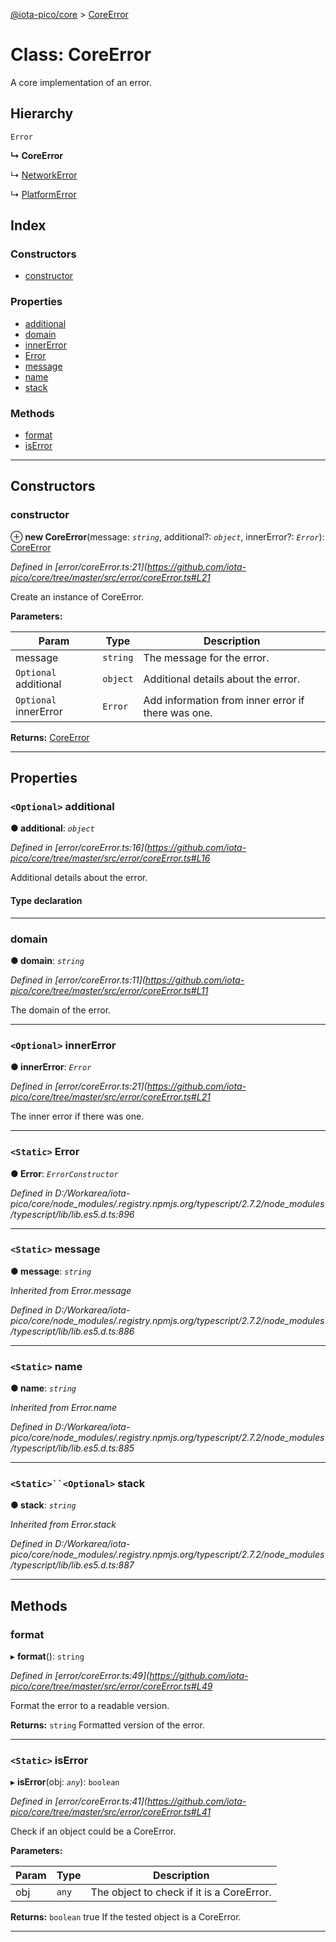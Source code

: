 [@iota-pico/core](../README.md) > [CoreError](../classes/coreerror.md)

# Class: CoreError

A core implementation of an error.

## Hierarchy

 `Error`

**↳ CoreError**

↳  [NetworkError](networkerror.md)

↳  [PlatformError](platformerror.md)

## Index

### Constructors

* [constructor](coreerror.md#constructor)

### Properties

* [additional](coreerror.md#additional)
* [domain](coreerror.md#domain)
* [innerError](coreerror.md#innererror)
* [Error](coreerror.md#error)
* [message](coreerror.md#message)
* [name](coreerror.md#name)
* [stack](coreerror.md#stack)

### Methods

* [format](coreerror.md#format)
* [isError](coreerror.md#iserror)

---

## Constructors

<a id="constructor"></a>

###  constructor

⊕ **new CoreError**(message: *`string`*, additional?: *`object`*, innerError?: *`Error`*): [CoreError](coreerror.md)

*Defined in [error/coreError.ts:21](https://github.com/iota-pico/core/tree/master/src/error/coreError.ts#L21*

Create an instance of CoreError.

**Parameters:**

| Param | Type | Description |
| ------ | ------ | ------ |
| message | `string` |  The message for the error. |
| `Optional` additional | `object` |  Additional details about the error. |
| `Optional` innerError | `Error` |  Add information from inner error if there was one. |

**Returns:** [CoreError](coreerror.md)

___

## Properties

<a id="additional"></a>

### `<Optional>` additional

**● additional**: *`object`*

*Defined in [error/coreError.ts:16](https://github.com/iota-pico/core/tree/master/src/error/coreError.ts#L16*

Additional details about the error.

#### Type declaration

[id: `string`]: `any`

___
<a id="domain"></a>

###  domain

**● domain**: *`string`*

*Defined in [error/coreError.ts:11](https://github.com/iota-pico/core/tree/master/src/error/coreError.ts#L11*

The domain of the error.

___
<a id="innererror"></a>

### `<Optional>` innerError

**● innerError**: *`Error`*

*Defined in [error/coreError.ts:21](https://github.com/iota-pico/core/tree/master/src/error/coreError.ts#L21*

The inner error if there was one.

___
<a id="error"></a>

### `<Static>` Error

**● Error**: *`ErrorConstructor`*

*Defined in D:/Workarea/iota-pico/core/node_modules/.registry.npmjs.org/typescript/2.7.2/node_modules/typescript/lib/lib.es5.d.ts:896*

___
<a id="message"></a>

### `<Static>` message

**● message**: *`string`*

*Inherited from Error.message*

*Defined in D:/Workarea/iota-pico/core/node_modules/.registry.npmjs.org/typescript/2.7.2/node_modules/typescript/lib/lib.es5.d.ts:886*

___
<a id="name"></a>

### `<Static>` name

**● name**: *`string`*

*Inherited from Error.name*

*Defined in D:/Workarea/iota-pico/core/node_modules/.registry.npmjs.org/typescript/2.7.2/node_modules/typescript/lib/lib.es5.d.ts:885*

___
<a id="stack"></a>

### `<Static>``<Optional>` stack

**● stack**: *`string`*

*Inherited from Error.stack*

*Defined in D:/Workarea/iota-pico/core/node_modules/.registry.npmjs.org/typescript/2.7.2/node_modules/typescript/lib/lib.es5.d.ts:887*

___

## Methods

<a id="format"></a>

###  format

▸ **format**(): `string`

*Defined in [error/coreError.ts:49](https://github.com/iota-pico/core/tree/master/src/error/coreError.ts#L49*

Format the error to a readable version.

**Returns:** `string`
Formatted version of the error.

___
<a id="iserror"></a>

### `<Static>` isError

▸ **isError**(obj: *`any`*): `boolean`

*Defined in [error/coreError.ts:41](https://github.com/iota-pico/core/tree/master/src/error/coreError.ts#L41*

Check if an object could be a CoreError.

**Parameters:**

| Param | Type | Description |
| ------ | ------ | ------ |
| obj | `any` |  The object to check if it is a CoreError. |

**Returns:** `boolean`
true If the tested object is a CoreError.

___


